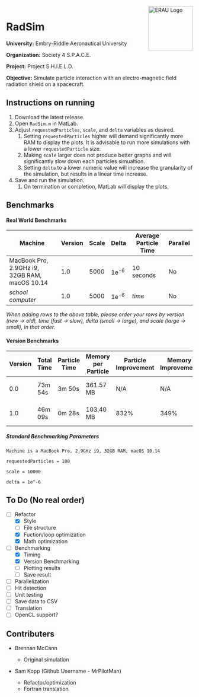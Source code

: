 <img align="right" width="120" height="120" title="ERAU Logo" src="https://github.com/MrPilotMan/RadSim/blob/master/Embry-Riddle%20Aeronautical%20University%20Seal.png" />

# RadSim
**University:** Embry-Riddle Aeronautical University

**Organization:** Society 4 S.P.A.C.E.

**Project:** Project S.H.I.E.L.D.

**Objective:** Simulate particle interaction with an electro-magnetic field radiation shield on a spacecraft.

## Instructions on running
1. Download the latest release.
2. Open `RadSim.m` in MatLab.
3. Adjust `requestedParticles`, `scale`, and `delta` variables as desired.
   1. Setting `requestedParticles` higher will demand significantly more RAM to display the plots. It is advisable to run more simulations with a lower `requestedParticle` size.
   2. Making `scale` larger does not produce better graphs and will significantly slow down each particles simualtion.
   3. Setting `delta` to a lower numeric value will increase the granularity of the simulation, but results in a linear time increase.
4. Save and run the simulation.
   1. On termination or completion, MatLab will display the plots.
   
## Benchmarks

#### Real World Benchmarks
| Machine                                       | Version | Scale | Delta           | Average Particle Time | Parallel |
|-----------------------------------------------|---------|-------|-----------------|-----------------------|----------|
| MacBook Pro, 2.9GHz i9, 32GB RAM, macOS 10.14 | 1.0     | 5000  | 1e<sup>-6</sup> | 10 seconds            | No       |
| *school computer*                             | 1.0     | 5000  | 1e<sup>-6</sup> | *time*                | No       |

*When adding rows to the above table, please order your rows by version (new &rightarrow; old), time (fast &rightarrow; slow), delta (small &rightarrow; large), and scale (large &rightarrow; small), in that order.*

#### Version Benchmarks
| Version | Total Time | Particle Time | Memory per Particle | Particle Improvement | Memory Improvement | Notes            
|---------|------------|---------------|---------------------|----------------------|--------------------|----------
| 0.0     | 73m 54s    | 3m 50s        | 361.57 MB           | N/A                  | N/A            | Only produced 19 plots. 
| 1.0     | 46m 09s    | 0m 28s        | 103.40 MB           | 832%                 | 349%   |Refactor & RAM/CPU optimization.

##### Standard Benchmarking Parameters
```
Machine is a MacBook Pro, 2.9GHz i9, 32GB RAM, macOS 10.14

requestedParticles = 100

scale = 10000

delta = 1e^-6
```


## To Do (No real order)
* [ ] Refactor
    * [X] Style
    * [ ] File structure
    * [X] Fuction/loop optimization
    * [X] Math optimization
* [ ] Benchmarking
   * [X] Timing
   * [X] Version Benchmarking
   * [ ] Plotting results
   * [ ] Save result
* [ ] Parallelization
* [ ] Hit detection
* [ ] Unit testing
* [ ] Save data to CSV
* [ ] Translation
* [ ] OpenCL support?

## Contributers
* Brennan McCann
  * Original simulation
    
* Sam Kopp (Github Username - MrPilotMan)
  * Refactor/optimization
  * Fortran translation
